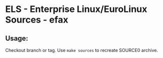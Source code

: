 # ELS - Enterprise Linux/EuroLinux Sources - efax
 
## Usage:
  Checkout branch or tag. Use `make sources` to recreate  SOURCE0 archive.
